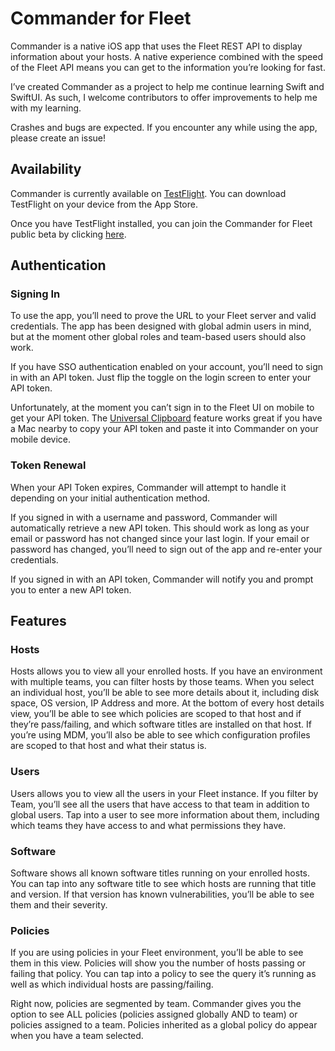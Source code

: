 # Commander for Fleet
Commander is a native iOS app that uses the Fleet REST API to display information about your hosts. A native experience combined with the speed of the Fleet API means you can get to the information you’re looking for fast.

I’ve created Commander as a project to help me continue learning Swift and SwiftUI. As such, I welcome contributors to offer improvements to help me with my learning.

Crashes and bugs are expected. If you encounter any while using the app, please create an issue!

## Availability
Commander is currently available on [TestFlight](https://testflight.apple.com). You can download TestFlight on your device from the App Store.

Once you have TestFlight installed, you can join the Commander for Fleet public beta by clicking [here](https://testflight.apple.com/join/VH22aGlx).

## Authentication

### Signing In
To use the app, you’ll need to prove the URL to your Fleet server and valid credentials. The app has been designed with global admin users in mind, but at the moment other global roles and team-based users should also work.

If you have SSO authentication enabled on your account, you’ll need to sign in with an API token. Just flip the toggle on the login screen to enter your API token.

Unfortunately, at the moment you can’t sign in to the Fleet UI on mobile to get your API token. The [Universal Clipboard](https://support.apple.com/en-us/102430) feature works great if you have a Mac nearby to copy your API token and paste it into Commander on your mobile device.

### Token Renewal
When your API Token expires, Commander will attempt to handle it depending on your initial authentication method.

If you signed in with a username and password, Commander will automatically retrieve a new API token. This should work as long as your email or password has not changed since your last login. If your email or password has changed, you’ll need to sign out of the app and re-enter your credentials.

If you signed in with an API token, Commander will notify you and prompt you to enter a new API token.

## Features
### Hosts
Hosts allows you to view all your enrolled hosts. If you have an environment with multiple teams, you can filter hosts by those teams.
When you select an individual host, you’ll be able to see more details about it, including disk space, OS version, IP Address and more.
At the bottom of every host details view, you’ll be able to see which policies are scoped to that host and if they’re pass/failing, and which software titles are installed on that host. If you’re using MDM, you’ll also be able to see which configuration profiles are scoped to that host and what their status is.

### Users
Users allows you to view all the users in your Fleet instance.
If you filter by Team, you’ll see all the users that have access to that team in addition to global users. Tap into a user to see more information about them, including which teams they have access to and what permissions they have.

### Software
Software shows all known software titles running on your enrolled hosts. You can tap into any software title to see which hosts are running that title and version. If that version has known vulnerabilities, you’ll be able to see them and their severity.

### Policies
If you are using policies in your Fleet environment, you’ll be able to see them in this view. Policies will show you the number of hosts passing or failing that policy. You can tap into a policy to see the query it’s running as well as which individual hosts are passing/failing.

Right now, policies are segmented by team. Commander gives you the option to see ALL policies (policies assigned globally AND to team) or policies assigned to a team. Policies inherited as a global policy do appear when you have a team selected.
